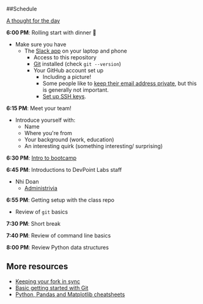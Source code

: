##Schedule

[A thought for the day](https://twitter.com/hadleywickham/status/565516534089785344)

**6:00 PM**: Rolling start with dinner :pizza:

* Make sure you have  
    * The [Slack app](https://slack.com/apps) on your laptop and phone
        * Access to this repository
        * [Git](http://git-scm.com/) installed (check `git --version`)
        * Your GitHub account set up
            * Including a picture!
            * Some people like to [keep their email address private](https://help.github.com/articles/keeping-your-email-address-private/), but this is generally not important.
            *  [Set up SSH keys](https://help.github.com/articles/generating-ssh-keys/).
            
**6:15 PM**: Meet your team!

* Introduce yourself with:
    * Name
    * Where you're from
    * Your background (work, education)
    * An interesting quirk (something interesting/ surprising)
    
**6:30 PM**: [Intro to bootcamp](Bootcamp_Introduction.pdf)

**6:45 PM**: Introductions to DevPoint Labs staff

* Nhi Doan
    * [Administrivia](Administrivia.md)
    
**6:55 PM**: Getting setup with the class repo
* Review of `git` basics

**7:30 PM**: Short break

**7:40 PM**: Review of command line basics

**8:00 PM**: Review Python data structures


## More resources
* [Keeping your fork in sync](https://help.github.com/articles/fork-a-repo/)
* [Basic getting started with Git](http://rogerdudler.github.io/git-guide/)
* [Python, Pandas and Matplotlib cheatsheets](https://drive.google.com/folderview?id=0ByIrJAE4KMTtaGhRcXkxNHhmY2M)
